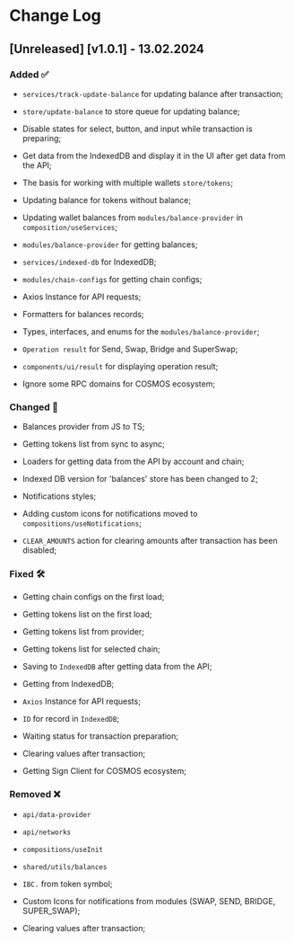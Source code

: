 # Change Log

## [Unreleased] [v1.0.1] - 13.02.2024

### Added ✅

-   `services/track-update-balance` for updating balance after transaction;

-   `store/update-balance` to store queue for updating balance;

-   Disable states for select, button, and input while transaction is preparing;

-   Get data from the IndexedDB and display it in the UI after get data from the API;

-   The basis for working with multiple wallets `store/tokens`;

-   Updating balance for tokens without balance;

-   Updating wallet balances from `modules/balance-provider` in `composition/useServices`;

-   `modules/balance-provider` for getting balances;

-   `services/indexed-db` for IndexedDB;

-   `modules/chain-configs` for getting chain configs;

-   Axios Instance for API requests;

-   Formatters for balances records;

-   Types, interfaces, and enums for the `modules/balance-provider`;

-   `Operation result` for Send, Swap, Bridge and SuperSwap;

-   `components/ui/result` for displaying operation result;

-   Ignore some RPC domains for COSMOS ecosystem;

### Changed 📝

-   Balances provider from JS to TS;

-   Getting tokens list from sync to async;

-   Loaders for getting data from the API by account and chain;

-   Indexed DB version for 'balances' store has been changed to 2;

-   Notifications styles;

-   Adding custom icons for notifications moved to `compositions/useNotifications`;

-   `CLEAR_AMOUNTS` action for clearing amounts after transaction has been disabled;

### Fixed 🛠️

-   Getting chain configs on the first load;

-   Getting tokens list on the first load;

-   Getting tokens list from provider;

-   Getting tokens list for selected chain;

-   Saving to `IndexedDB` after getting data from the API;

-   Getting from IndexedDB;

-   `Axios` Instance for API requests;

-   `ID` for record in `IndexedDB`;

-   Waiting status for transaction preparation;

-   Clearing values after transaction;

-   Getting Sign Client for COSMOS ecosystem;

### Removed ❌

-   `api/data-provider`

-   `api/networks`

-   `compositions/useInit`

-   `shared/utils/balances`

-   `IBC.` from token symbol;

-   Custom Icons for notifications from modules (SWAP, SEND, BRIDGE, SUPER_SWAP);

-   Clearing values after transaction;
